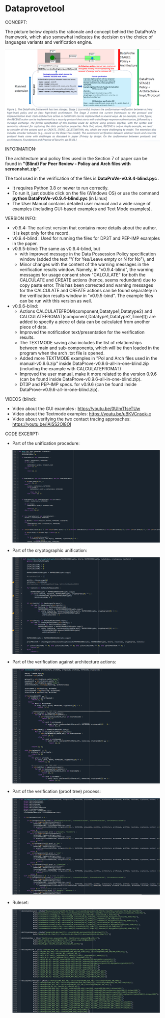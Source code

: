 # Dataprovetool

CONCEPT: 

The picture below depicts the rationale and concept behind the DataProVe framework, which also somewhat indicates the decision on the choice of languages variants and verification engine.

![alt text](https://github.com/Dataprove/Dataprovetool/blob/main/DataProVe%20framework.png?raw=true)


INFORMATION: 

The architecture and policy files used in the Section 7 of paper can be found in <b>"(Blind) For Peer Review - Policy and Arch files with screenshot.zip"</b>.  

The tool used in the verification of the files is <b>DataProVe-v0.9.4-blind.pyc </b>.   
- It requires Python 3.8 or newer to run correctly. 
- To run it, just double click on the file (Windows OS) or use the command <b>python DataProVe-v0.9.4-blind.pyc </b> (in Linux)
- The User Manual contains detailed user manual and a wide range of examples (including GUI-based examples and Text Mode examples).

VERSION INFO: 
- v0.9.4: The earliest version that contains more details about the author. It is kept only for the record.
- v0.9.4-blind : Used for running the files for DP3T and PEP-IMP examples in the paper.
- v0.9.5-blind:  The same as v0.9.4-blind, but 
    - with improved message in the Data Possession Policy specification window (added the text "Y for Yes/Leave empty or N for No"), and 
    - Minor changes with the content of the warning messages in the verification results window. Namely, in "v0.9.4-blind", the warning messages for usage consent show "CALCULATE" for both the CALCULATE and CREATE actions (hence, seems redundant) due to copy paste error. This has been corrected and warning messages for the CALCULATE and CREATE actions can be found separately in the verification results window in "v0.9.5-bind". The example files can be run with this version as well.      
- v0.9.6-blind:
    - Actions CALCULATEFROM(component,Datatype1,Datatype2) and CALCULATEFROMAT(component,Datatype1,Datatype2,Time(t)) are added to specify a piece of data can be calculated from another piece of data.
    - Improved the notification text/presentation for the verification results.
    - The TEXTMODE saving also includes the list of relationships between main and sub-components, which will be then loaded in the program when the arch .txt file is opened.
    - Added more TEXTMODE examples in "Pol and Arch files used in the manual-v0.9.6.zip" inside DataProve-v0.9.6-all-in-one-blind.zip (including the example with CALCULATEFROMAT)
    - Improved the user manual, make it more related to the version 0.9.6 (can be found inside DataProve-v0.9.6-all-in-one-blind.zip).
    - DT3P and PEP-IMP specs. for v0.9.6 (can be found inside DataProve-v0.9.6-all-in-one-blind.zip). 


VIDEOS (blind): 
- Video about the GUI examples : https://youtu.be/0UlmTfseTUw
- Video about the Textmode examples: https://youtu.be/uBKVCnsok-c
- Video about verifying the two contact tracing approaches: https://youtu.be/IAiSS2Ol8OI

CODE EXCERPT:
- Part of the unification procedure: 
    
    ![alt text](https://github.com/Dataprove/Dataprovetool/blob/main/Code%20excerpt/Code-part%20of%20unify.png?raw=true)
    
- Part of the cryptographic unification: 

    ![alt text](https://github.com/Dataprove/Dataprovetool/blob/main/Code%20excerpt/Code-Crypto-part.png?raw=true)
    
- Part of the verification against architecture actions: 

     ![alt text](https://github.com/Dataprove/Dataprovetool/blob/main/Code%20excerpt/Code-checkagainstArch.png?raw=true)

- Part of the verification (proof tree) process: 

    ![alt text](https://github.com/Dataprove/Dataprovetool/blob/main/Code%20excerpt/Code-Verif-part.png?raw=true)
   
- Ruleset: 

    ![alt text](https://github.com/Dataprove/Dataprovetool/blob/main/Code%20excerpt/Code-ruleset.png?raw=true)

